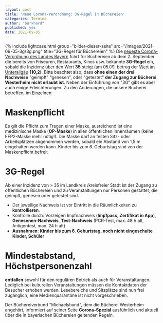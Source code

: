 ```yaml
---
layout: post
title: 'Neue Corona-Verordnung: 3G-Regel in Büchereien'
categories: Termine
author: "burkhard"
published: yes
date: 2021-09-05
---
```

{% include lightcase.html group="bilder-dieser-seite"
      src="/images/2021-09-05-3g/3g.png" 
      title="3G-Regel für Büchereien" %}
Die [neueste Corona-Verordnung des Landes Bayern](https://www.verkuendung-bayern.de/files/baymbl/2021/615/baymbl-2021-615.pdf) führt für Büchereien ab dem 2. September die bereits von Friseuren, Restaurants, Kinos usw. bekannte **3G-Regel** ein, sobald die Inzidenz über den Wert **35** steigt (am 05.09. betrug der [Wert im Unterallgäu](https://www.landratsamt-unterallgaeu.de/buergerservice/gesundheit/coronavirus) **110,2**). Bitte beachtet also, dass **ohne einen der drei Nachweise** "geimpft" "genesen", oder "getestet" **der Zugang zur Bücherei Westerheim nicht erlaubt ist**. Neben der Einführung von "3G" gibt es aber auch einige Erleichterungen. Zu den Änderungen, die unsere Bücherei betreffen, im Einzelnen:

# Maskenpflicht

Es gilt die Pflicht zum Tragen einer Maske, ausreichend ist eine medizinische Maske (**OP-Maske**) in allen öffentlichen Innenräumen (keine FFP2-Maske mehr nötig!).
Die Maske darf an festen Sitz- oder Arbeitsplätzen abgenommen werden, sobald ein Abstand von 1,5 m eingehalten werden kann.  Kinder bis zum 6. Geburtstag sind von der Maskenpflicht befreit

# 3G-Regel

Ab einer Inzidenz von > 35 im Landkreis /kreisfreier Stadt ist der Zugang zu öffentlichen Büchereien und zu Veranstaltungen nur Personen gestattet, die geimpft, genesen oder getestet sind.

* Der jeweilige Nachweis ist vor Eintritt in die Räumlichkeiten zu **kontrollieren**.
* Kontrolle durch: Vorzeigen Impfnachweis (**Impfpass**, **Zertifikat in App**), **Genesenen-Nachweis**, **Test-Nachweis** (PCR-Test, max. 48 h alt, Antigentest, max. 24 h alt)
* **Ausnahmen: Kinder bis zum 6. Geburtstag, noch nicht eingeschulte Kinder, Schüler**

# Mindestabstand, Höchstpersonenzahl

**entfallen** sowohl für den regulären Betrieb als auch für Veranstaltungen. 
Lediglich bei kulturellen Veranstaltungen müssen die Kontaktdaten der Besucher erhoben werden.
Lesebereiche und Sitzplätze sind nun frei zugänglich, eine Medienquarantäne ist nicht vorgeschrieben.

Der Büchereiverbund "Michaelsbund", dem die Bücherei Westerheim angehört, informiert auf seiner Seite **[Corona-Spezial](https://www.michaelsbund.de/buechereien/corona-spezial/)** ausführlich und aktuell über die in bayerischen Büchereien geltenden Regeln.